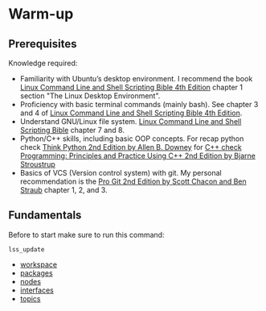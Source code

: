 # Warm-up

## Prerequisites

Knowledge required:
- Familiarity with Ubuntu’s desktop environment. I recommend the book [Linux Command Line and Shell Scripting Bible 4th Edition](https://www.wiley.com/en-us/Linux+Command+Line+and+Shell+Scripting+Bible%2C+4th+Edition-p-9781119700937) chapter 1 section "The Linux Desktop Environment".
- Proficiency with basic terminal commands (mainly bash). See chapter 3 and 4 of [Linux Command Line and Shell Scripting Bible 4th Edition](https://www.wiley.com/en-us/Linux+Command+Line+and+Shell+Scripting+Bible%2C+4th+Edition-p-9781119700937).
- Understand GNU/Linux file system.  [Linux Command Line and Shell Scripting Bible](https://www.wiley.com/en-us/Linux+Command+Line+and+Shell+Scripting+Bible%2C+4th+Edition-p-9781119700937) chapter 7 and 8.
- Python/C++ skills, including basic OOP concepts. For recap python check [Think Python 2nd Edition by Allen B. Downey](https://greenteapress.com/wp/think-python-2e/) for [C++ check Programming: Principles and Practice Using C++ 2nd Edition by Bjarne Stroustrup](https://jakevdp.github.io/PythonDataScienceHandbook/)
- Basics of VCS (Version control system) with git. My personal recommendation is the [Pro Git 2nd Edition by Scott Chacon and Ben Straub](https://git-scm.com/book/en/v2) chapter 1, 2, and 3.

## Fundamentals

Before to start make sure to run this command:

```
lss_update
```

- [workspace](https://robotics.harleylara.com/en/ros2-ws)
- [packages](https://robotics.harleylara.com/en/ros2-pkgs)
- [nodes](https://robotics.harleylara.com/en/ros2-nodes)
- [interfaces](https://robotics.harleylara.com/en/ros2-interfaces)
- [topics](https://robotics.harleylara.com/en/ros2-topics)
